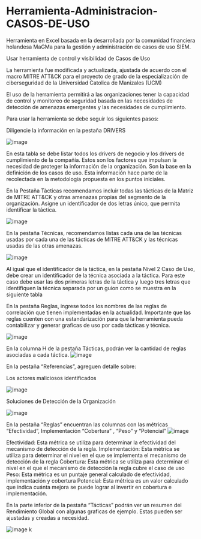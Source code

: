 # Herramienta-Administracion-CASOS-DE-USO

Herramienta en Excel basada en la desarrollada por la comunidad financiera holandesa MaGMa para la gestión y administración de casos de uso SIEM.

Usar herramienta de control y visibilidad de Casos de Uso

La herramienta fue modificada y actualizada, ajustada de acuerdo con el macro MITRE ATT&CK para el proyecto de grado de la especialización de ciberseguridad de la Universidad Catolica de Manizales (UCM)

El uso de la herramienta permitirá a las organizaciones tener la capacidad de control y monitoreo de seguridad basada en las necesidades de detección de amenazas emergentes y las necesidades de cumplimiento.


Para usar la herramienta se debe seguir los siguientes pasos:

Diligencie la información en la pestaña DRIVERS

![image](https://github.com/MigCHZ/Herramienta-Administracion-CASOS-DE-USO/assets/134456656/622d5546-e4a7-4f60-86ac-73a03ed218fd)


En esta tabla se debe listar todos los drivers de negocio y los drivers de cumplimiento de la compañía. Estos son los factores que impulsan la necesidad de proteger la información de la organización. Son la base en la definición de los casos de uso.
Esta información hace parte de la recolectada en la metodología propuesta en los puntos iniciales.


En la Pestaña Tácticas recomendamos incluir todas las tácticas de la Matriz de MITRE ATT&CK y otras amenazas propias del segmento de la organización. 
Asigne un identificador de dos letras único, que permita identificar la táctica.

![image](https://github.com/MigCHZ/Herramienta-Administracion-CASOS-DE-USO/assets/134456656/75c842bc-7073-471f-8529-1306bd6e3b4c)

En la pestaña Técnicas, recomendamos listas cada una de las técnicas usadas por cada una de las tácticas de MITRE ATT&CK y las técnicas usadas de las otras amenazas.

![image](https://github.com/MigCHZ/Herramienta-Administracion-CASOS-DE-USO/assets/134456656/b6cdc55d-6093-4e4a-b765-ab85879664a9)

Al igual que el identificador de la táctica, en la pestaña Nivel 2 Caso de Uso, debe crear un identificador de la técnica asociada a la táctica. Para este caso debe usar las dos primeras letras de la táctica y luego tres letras que identifiquen la técnica separada por un guion como se muestra en la siguiente tabla

En la pestaña Reglas, ingrese todos los nombres de las reglas de correlación que tienen implementadas en la actualidad.
Importante que las reglas cuenten con una estandarización para que la herramienta pueda contabilizar y generar graficas de uso por cada tácticas y técnica.

![image](https://github.com/MigCHZ/Herramienta-Administracion-CASOS-DE-USO/assets/134456656/a317c7c9-ea7c-45d9-92d8-fa6ba7955754)

En la columna H de la pestaña Tácticas, podrán ver la cantidad de reglas asociadas a cada táctica.
![image](https://github.com/MigCHZ/Herramienta-Administracion-CASOS-DE-USO/assets/134456656/68326bbe-17a8-43cd-9ec0-2c9ee9c0bcb5)

En la pestaña “Referencias”, agreguen detalle sobre:

Los actores maliciosos identificados 

![image](https://github.com/MigCHZ/Herramienta-Administracion-CASOS-DE-USO/assets/134456656/dd948737-dcee-4f6b-9adb-f4273967d78b)


Soluciones de Detección de la Organización 

![image](https://github.com/MigCHZ/Herramienta-Administracion-CASOS-DE-USO/assets/134456656/f3220240-2337-4dbf-9078-1a9d266f0557)


En la pestaña “Reglas” encuentran las columnas con las métricas “Efectividad”, Implementación “Cobertura” , “Peso” y “Potencial”
![image](https://github.com/MigCHZ/Herramienta-Administracion-CASOS-DE-USO/assets/134456656/2985dd25-4c47-4f31-8af2-0468a9bcf7e5)

Efectividad:  Esta métrica se utiliza para determinar la efectividad del mecanismo de detección de la regla.
Implementación: Esta métrica se utiliza para determinar el nivel en el que se implementa el mecanismo de detección de la regla 
Cobertura: Esta métrica se utiliza para determinar el nivel en el que el mecanismo de detección la regla cubre el caso de uso
Peso: Esta métrica es un puntaje general calculado de efectividad, implementación y cobertura
Potencial: Esta métrica es un valor calculado que indica cuánta mejora se puede lograr al invertir en cobertura e implementación.

En la parte inferior de la pestaña “Tácticas” podrán ver un resumen del Rendimiento Global con algunas graficas de ejemplo. Estas pueden ser ajustadas y creadas a necesidad.

![image](https://github.com/MigCHZ/Herramienta-Administracion-CASOS-DE-USO/assets/134456656/f10e91fe-b4c9-4f8c-b9e4-fc2b87f6085d)
k







